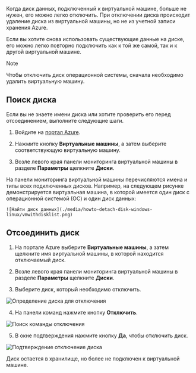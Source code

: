 Когда диск данных, подключенный к виртуальной машине, больше не нужен, его можно легко отключить. При отключении диска происходит удаление диска из виртуальной машины, но не из учетной записи хранения Azure.

Если вы хотите снова использовать существующие данные на диске, его можно легко повторно подключить как к той же самой, так и к другой виртуальной машине.  

> [!NOTE]
> Чтобы отключить диск операционной системы, сначала необходимо удалить виртуальную машину.
>

## <a name="find-the-disk"></a>Поиск диска
Если вы не знаете имени диска или хотите проверить его перед отсоединением, выполните следующие шаги.

1. Войдите на [портал Azure](https://portal.azure.com).

2. Нажмите кнопку **Виртуальные машины**, а затем выберите соответствующую виртуальную машину.

3. Возле левого края панели мониторинга виртуальной машины в разделе **Параметры** щелкните **Диски**.

 На панели мониторинга виртуальной машины перечисляются имена и типы всех подключенных дисков. Например, на следующем рисунке демонстрируется виртуальная машина, в которой имеется один диск с операционной системой (ОС) и один диск данных:

    ![Найти диск данных](./media/howto-detach-disk-windows-linux/vmwithdisklist.png)

## <a name="detach-the-disk"></a>Отсоединить диск
1. На портале Azure выберите **Виртуальные машины**, а затем щелкните имя виртуальной машины, в которой находится отключаемый диск.

2. Возле левого края панели мониторинга виртуальной машины в разделе **Параметры** щелкните **Диски**.

3. Выберите диск, который необходимо отключить.

  ![Определение диска для отключения](./media/howto-detach-disk-windows-linux/disklist.png)

4. На панели команд нажмите кнопку **Отключить**.

  ![Поиск команды отключения](./media/howto-detach-disk-windows-linux/diskdetachcommand.png)

5. В окне подтверждения нажмите кнопку **Да**, чтобы отключить диск.

  ![Подтверждение отключение диска](./media/howto-detach-disk-windows-linux/confirmdetach.png)

Диск остается в хранилище, но более не подключен к виртуальной машине.

